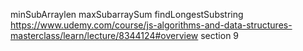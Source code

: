 minSubArraylen
maxSubarraySum
findLongestSubstring
https://www.udemy.com/course/js-algorithms-and-data-structures-masterclass/learn/lecture/8344124#overview
section 9
